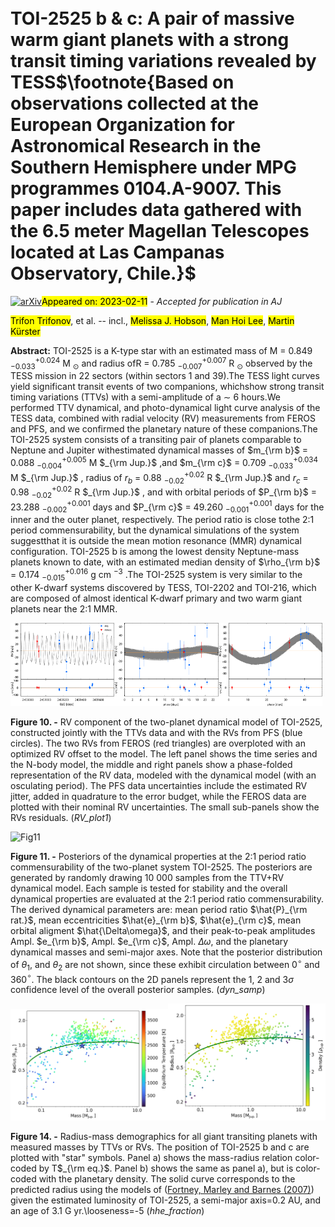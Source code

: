 <div class="macros" style="visibility:hidden;">
$\newcommand{\ensuremath}{}$
$\newcommand{\xspace}{}$
$\newcommand{\object}[1]{\texttt{#1}}$
$\newcommand{\farcs}{{.}''}$
$\newcommand{\farcm}{{.}'}$
$\newcommand{\arcsec}{''}$
$\newcommand{\arcmin}{'}$
$\newcommand{\ion}[2]{#1#2}$
$\newcommand{\textsc}[1]{\textrm{#1}}$
$\newcommand{\hl}[1]{\textrm{#1}}$
$\newcommand{\footnote}[1]{}$
$\newcommand{\tess}{\emph{TESS}}$
$\newcommand{\autoref}$
$\newcommand{\thetable}{A\arabic{table}}$
$\newcommand{\thefigure}{A\arabic{figure}}$
$\newcommand{\equationautorefname}{Eq.}$
$\newcommand{\figureautorefname}{Fig.}$
$\newcommand{\sectionautorefname}{Sect.}$
$\newcommand{\subsectionautorefname}{Sect.}$
$\newcommand{\subsubsectionautorefname}{Sect.}$</div>

<div class="macros" style="visibility:hidden;">
$\newcommand{\ensuremath}{}$
$\newcommand{\xspace}{}$
$\newcommand{\object}[1]{\texttt{#1}}$
$\newcommand{\farcs}{{.}''}$
$\newcommand{\farcm}{{.}'}$
$\newcommand{\arcsec}{''}$
$\newcommand{\arcmin}{'}$
$\newcommand{\ion}[2]{#1#2}$
$\newcommand{\textsc}[1]{\textrm{#1}}$
$\newcommand{\hl}[1]{\textrm{#1}}$
$\newcommand{\footnote}[1]{}$
$\newcommand{\tess}{\emph{TESS}}$
$\newcommand{\autoref}$
$\newcommand{\thetable}{A\arabic{table}}$
$\newcommand{\thefigure}{A\arabic{figure}}$
$\newcommand{\equationautorefname}{Eq.}$
$\newcommand{\figureautorefname}{Fig.}$
$\newcommand{\sectionautorefname}{Sect.}$
$\newcommand{\subsectionautorefname}{Sect.}$
$\newcommand{\subsubsectionautorefname}{Sect.}$</div>



<div id="title">

# TOI-2525 b \& c: A pair of massive warm giant planets with a strong transit timing variations revealed by TESS$\footnote{Based on observations collected at the European Organization for Astronomical Research in the Southern Hemisphere under MPG programmes 0104.A-9007. This paper includes data gathered with the 6.5 meter Magellan Telescopes located at Las Campanas Observatory, Chile.}$

</div>
<div id="comments">

[![arXiv](https://img.shields.io/badge/arXiv-2302.05694-b31b1b.svg)](https://arxiv.org/abs/2302.05694)<mark>Appeared on: 2023-02-11</mark> - _Accepted for publication in AJ_

</div>
<div id="authors">

<mark>Trifon Trifonov</mark>, et al. -- incl., <mark>Melissa J. Hobson</mark>, <mark>Man Hoi Lee</mark>, <mark>Martin Kürster</mark>

</div>
<div id="abstract">

**Abstract:** TOI-2525 is a K-type star with an estimated mass of M = 0.849 $_{-0.033}^{+0.024}$ M $_\odot$ and radius ofR = 0.785 $_{-0.007}^{+0.007}$ R $_\odot$ observed by the TESS mission in 22 sectors (within sectors 1 and 39).The TESS light curves yield significant transit events of two companions, whichshow strong transit timing variations (TTVs) with a semi-amplitude of a $\sim$ 6 hours.We performed TTV dynamical, and photo-dynamical light curve analysis of the TESS data, combined with radial velocity (RV) measurements from FEROS and PFS, and we confirmed the planetary nature of these companions.The TOI-2525 system consists of a transiting pair of planets comparable to Neptune and Jupiter withestimated dynamical masses of $m_{\rm b}$ = 0.088 $_{-0.004}^{+0.005}$ M $_{\rm Jup.}$ ,and $m_{\rm c}$ = 0.709 $_{-0.033}^{+0.034}$ M $_{\rm Jup.}$ , radius of $r_b$ = 0.88 $_{-0.02}^{+0.02}$ R $_{\rm Jup.}$ and $r_c$ = 0.98 $_{-0.02}^{+0.02}$ R $_{\rm Jup.}$ , and with orbital periods of $P_{\rm b}$ =  23.288 $_{-0.002}^{+0.001}$ days and $P_{\rm c}$ = 49.260 $_{-0.001}^{+0.001}$ days for the inner and the outer planet, respectively. The period ratio is close tothe 2:1 period commensurability, but the dynamical simulations of the system suggestthat it is outside the mean motion resonance (MMR) dynamical configuration. TOI-2525 b is among the lowest density Neptune-mass planets known to date, with an estimated median density of $\rho_{\rm b}$ = 0.174 $_{-0.015}^{+0.016}$ g cm $^{-3}$ .The TOI-2525 system is very similar to the other K-dwarf systems discovered by TESS, TOI-2202 and TOI-216, which are composed of almost identical K-dwarf primary and two warm giant planets near the 2:1 MMR.

</div>

<div id="div_fig1">

<img src="tmp_2302.05694/./RV_model_sep22.jpg" alt="Fig10.1" width="33%"/><img src="tmp_2302.05694/./RV_model_sep22_ph_pl1.jpg" alt="Fig10.2" width="33%"/><img src="tmp_2302.05694/./RV_model_sep22_ph_pl2.jpg" alt="Fig10.3" width="33%"/>

**Figure 10. -** 
    RV component of the two-planet dynamical model of TOI-2525, constructed jointly with the TTVs data and with the RVs from PFS (blue circles). The two RVs from FEROS (red triangles) are overploted with an optimized RV offset to the model. The left panel shows the time series
    and the N-body model,
    the middle and right panels show a phase-folded representation of the RV data, modeled with
    the dynamical model (with an osculating period). The PFS data uncertainties include the estimated RV jitter, added in quadrature to the error budget, while the FEROS data are plotted with their nominal RV uncertainties. The small sub-panels show the RVs residuals.
 (*RV_plot1*)

</div>
<div id="div_fig2">

<img src="tmp_2302.05694/./out_TOI2525_TTVs_dynNS_SEP_22_4_out_1a.png" alt="Fig11" width="100%"/>

**Figure 11. -** Posteriors of the dynamical properties at the 2:1 period ratio commensurability of the two-planet system TOI-2525. The posteriors are generated by randomly drawing 10 000 samples from the TTV+RV dynamical model.
Each sample is tested for stability and the overall dynamical properties are evaluated at the 2:1 period ratio commensurability. The derived dynamical parameters are: mean period ratio $\hat{P}_{\rm rat.}$, mean eccentricities $\hat{e}_{\rm b}$, $\hat{e}_{\rm c}$, mean orbital aligment $\hat{\Delta\omega}$, and their peak-to-peak amplitudes Ampl. $e_{\rm b}$, Ampl. $e_{\rm c}$, Ampl. $\Delta\omega$, and the planetary dynamical masses and semi-major axes. Note that the posterior distribution of $\theta_1$, and $\theta_2$ are not shown, since these exhibit circulation between 0$^\circ$ and 360$^\circ$.
The black contours on the 2D panels represent the 1, 2 and 3$\sigma$ confidence level of the overall posterior samples.
 (*dyn_samp*)

</div>
<div id="div_fig3">

<img src="tmp_2302.05694/./RaMa_Teq.jpg" alt="Fig14.1" width="50%"/><img src="tmp_2302.05694/./RaMa_pho.jpg" alt="Fig14.2" width="50%"/>

**Figure 14. -** Radius-mass demographics for all giant transiting planets with measured
masses by TTVs or RVs. The position of TOI-2525 b and c are plotted with "star" symbols. Panel a) shows the mass-radius relation color-coded by T$_{\rm eq.}$. Panel b) shows the same as panel a), but is color-coded with the planetary density.
The solid curve corresponds to the predicted radius using the models of  ([Fortney, Marley and Barnes (2007)]())  given the estimated luminosity of TOI-2525, a semi-major axis=0.2 AU, and an age of 3.1 G yr.\looseness=-5
 (*hhe_fraction*)

</div>